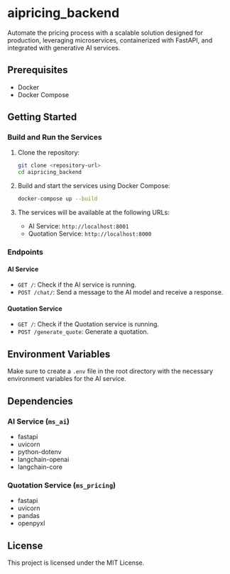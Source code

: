 # aipricing_backend
Automate the pricing process with a scalable solution designed for production, leveraging microservices, containerized with FastAPI, and integrated with generative AI services.


## Prerequisites

- Docker
- Docker Compose

## Getting Started

### Build and Run the Services

1. Clone the repository:

    ```sh
    git clone <repository-url>
    cd aipricing_backend
    ```

2. Build and start the services using Docker Compose:

    ```sh
    docker-compose up --build
    ```

3. The services will be available at the following URLs:
    - AI Service: `http://localhost:8001`
    - Quotation Service: `http://localhost:8000`

### Endpoints

#### AI Service

- `GET /`: Check if the AI service is running.
- `POST /chat/`: Send a message to the AI model and receive a response.

#### Quotation Service

- `GET /`: Check if the Quotation service is running.
- `POST /generate_quote`: Generate a quotation.

## Environment Variables

Make sure to create a `.env` file in the root directory with the necessary environment variables for the AI service.

## Dependencies

### AI Service (`ms_ai`)

- fastapi
- uvicorn
- python-dotenv
- langchain-openai
- langchain-core

### Quotation Service (`ms_pricing`)

- fastapi
- uvicorn
- pandas
- openpyxl

## License

This project is licensed under the MIT License.
